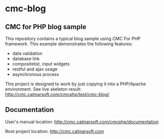 cmc-blog
========

CMC for PHP blog sample
-----------------------
This repository contains a typical blog sample using CMC For PHP framework.
This example demonstrates the following features:
 - data validation
 - database link
 - compositelist, input widgets
 - restful and ajax usage
 - asynchronous process

This project is designed to work by just copying it into a PHP/Apache environment.
See live skeleton result:
http://cmc.calmarsoft.com/cmcphp/test/cmc-blog/


Documentation
-------------

User's manual location:
http://cmc.calmarsoft.com/cmcphp/documentation


Root project location:
http://cmc.calmarsoft.com
